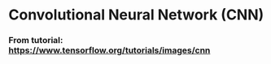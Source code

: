 # Convolutional Neural Network (CNN)


### From tutorial: https://www.tensorflow.org/tutorials/images/cnn

